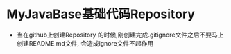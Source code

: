 # MyJavaBase基础代码Repository
* 当在github上创建Repository 的时候,刚创建完成.gitignore文件之后不要马上创建README.md文件, 会造成ignore文件不起作用